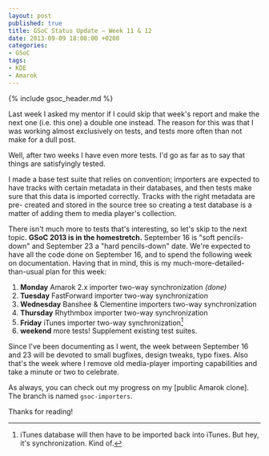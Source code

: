```yaml
---
layout: post
published: true
title: GSoC Status Update – Week 11 & 12
date: 2013-09-09 18:08:00 +0200
categories:
- GSoC
tags:
- KDE
- Amarok
---
```


{% include gsoc_header.md %}

Last week I asked my mentor if I could skip that week's report and make the next
one (i.e. this one) a double one instead. The reason for this was that I was
working almost exclusively on tests, and tests more often than not make for a
dull post.

Well, after two weeks I have even more tests. I'd go as far as to say that
things are satisfyingly tested.

I made a base test suite that relies on convention; importers are expected to
have tracks with certain metadata in their databases, and then tests make sure
that this data is imported correctly. Tracks with the right metadata are pre-
created and stored in the source tree so creating a test database is a matter of
adding them to media player's collection.

There isn't much more to tests that's interesting, so let's skip to the next
topic. **GSoC 2013 is in the homestretch.** September 16 is "soft pencils-down"
and September 23 a "hard pencils-down" date. We're expected to have all the code
done on September 16, and to spend the following week on documentation. Having
that in mind, this is my much-more-detailed-than-usual plan for this week:

1. **Monday** Amarok 2.x importer two-way synchronization *(done)*
2. **Tuesday** FastForward importer two-way synchronization
3. **Wednesday** Banshee & Clementine importers two-way synchronization
4. **Thursday** Rhythmbox importer two-way synchronization
5. **Friday** iTunes importer two-way synchronization[^footnote]
6. **weekend** more tests! Supplement existing test suites.

Since I've been documenting as I went, the week between September 16 and 23 will
be devoted to small bugfixes, design tweaks, typo fixes. Also that's the week
where I remove old media-player importing capabilities and take a minute or two
to celebrate.

As always, you can check out my progress on my [public Amarok clone]. The branch
is named `gsoc-importers`.

Thanks for reading!

[^footnote]: iTunes database will then have to be imported back into iTunes.
             But hey, it's synchronization. Kind of.
